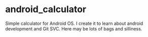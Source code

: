 android_calculator
==================

Simple calculator for Android OS. I create it to learn about
android development and Git SVC. Here may be lots of bags 
and silliness.
